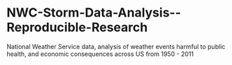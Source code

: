 # NWC-Storm-Data-Analysis--Reproducible-Research
National Weather Service data, analysis of weather events harmful to public health, and economic consequences across US from 1950 - 2011
